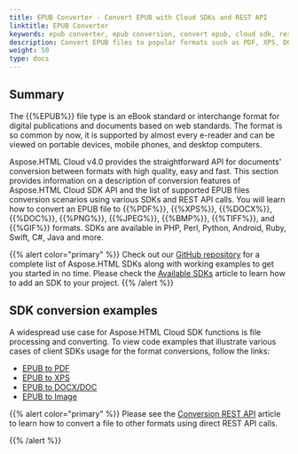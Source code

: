 ```yaml
---
title: EPUB Converter - Convert EPUB with Cloud SDKs and REST API
linktitle: EPUB Converter
keywords: epub converter, epub conversion, convert epub, cloud sdk, rest api, rest api calls
description: Convert EPUB files to popular formats such as PDF, XPS, DOCX, PNG, JPG, GIF, TIFF, and BMP using Aspose.HTML Cloud SDKs and REST API.
weight: 50
type: docs
---
```


## **Summary**

The {{%EPUB%}} file type is an eBook standard or interchange format for digital publications and documents based on web standards. The format is so common by now, it is supported by almost every e-reader and can be viewed on portable devices, mobile phones, and desktop computers.

Aspose.HTML Cloud v4.0 provides the straightforward API for documents' conversion between formats with high quality, easy and fast. This section provides information on a description of conversion features of Aspose.HTML Cloud SDK API and the list of supported EPUB files conversion scenarios using various SDKs and REST API calls. You will learn how to convert an EPUB file to {{%PDF%}}, {{%XPS%}}, {{%DOCX%}}, {{%DOC%}}, {{%PNG%}}, {{%JPEG%}}, {{%BMP%}}, {{%TIFF%}}, and {{%GIF%}} formats. SDKs are available in PHP, Perl, Python, Android, Ruby, Swift, C#, Java and more. 

{{% alert color="primary" %}} 
Check out our [GitHub repository](https://github.com/aspose-html-cloud) for a complete list of Aspose.HTML SDKs along with working examples to get you started in no time. Please check the [Available SDKs](/html/available-sdks/) article to learn how to add an SDK to your project.
{{% /alert %}} 

## **SDK conversion examples**

A widespread use case for Aspose.HTML Cloud SDK functions is file processing and converting. To view code examples that illustrate various cases of client SDKs usage for the format conversions, follow the links:

 - [EPUB to PDF](/html/convert-epub-to-pdf/) 
 - [EPUB to XPS](/html/convert-epub-to-xps/)
 - [EPUB to DOCX/DOC](/html/convert-epub-to-docx/) 
 - [EPUB to Image](/html/convert-epub-to-image/)

{{% alert color="primary" %}} 
Please see the [Conversion REST API](/html/conversion-api/conversion-rest-api/) article to learn how to convert a file to other formats using direct REST API calls.

{{% /alert %}} 

